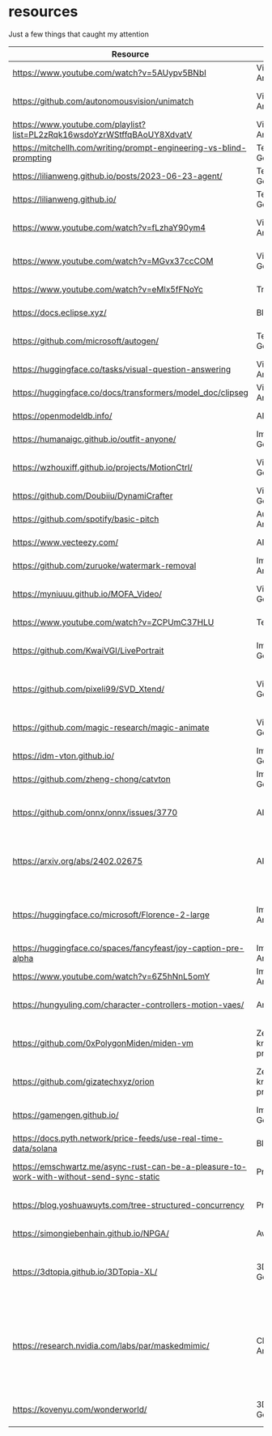 # resources
Just a few things that caught my attention

| Resource | Class | Description |
|-|-|-|
|https://www.youtube.com/watch?v=5AUypv5BNbI|Visual Analysis|Optical flow explanation|
|https://github.com/autonomousvision/unimatch|Visual Analysis|"Unified model for stereo| depth and optical flow"|
|https://www.youtube.com/playlist?list=PL2zRqk16wsdoYzrWStffqBAoUY8XdvatV|Visual Analysis|Optical flow course|
|https://mitchellh.com/writing/prompt-engineering-vs-blind-prompting|Text Generation|Prompt engineering|
|https://lilianweng.github.io/posts/2023-06-23-agent/|Text Generation|LLM Agents|
|https://lilianweng.github.io/|Text Generation|LLM resources|
|https://www.youtube.com/watch?v=fLzhaY90ym4|Visual Analysis|Motion Field and Optical Flow|
|https://www.youtube.com/watch?v=MGvx37ccCOM|Video Generation|Person animation model|
|https://www.youtube.com/watch?v=eMlx5fFNoYc|Transformers|Transformers explained|
|https://docs.eclipse.xyz/|Blockchain|Ethereum on Solana|
|https://github.com/microsoft/autogen/|Text Generation|Microsoft LLM agents framework|
|https://huggingface.co/tasks/visual-question-answering|Visual Analysis|VQA resources|
|https://huggingface.co/docs/transformers/model_doc/clipseg|Visual Analysis|Image segmentation|
|https://openmodeldb.info/|AI Resources|Models resources|
|https://humanaigc.github.io/outfit-anyone/|Image Generation|Outfit anyone|
|https://wzhouxiff.github.io/projects/MotionCtrl/|Video Generation|Controlled video generation|
|https://github.com/Doubiiu/DynamiCrafter|Video Generation||
|https://github.com/spotify/basic-pitch|Audio Analysis|Audio to midi|
|https://www.vecteezy.com/|AI Resources|Annotated videos|
|https://github.com/zuruoke/watermark-removal|Image Analysis|Watermark removal|
|https://myniuuu.github.io/MOFA_Video/|Video Generation|Controlled video generation|
|https://www.youtube.com/watch?v=ZCPUmC37HLU|Text Analysis|Embeddings analysis|
|https://github.com/KwaiVGI/LivePortrait|Image Generation|Real-time controllable portraits|
|https://github.com/pixeli99/SVD_Xtend/|Video Generation|Stable Video Diffusion finetuning code|
|https://github.com/magic-research/magic-animate|Video Generation|Animate with body segmentation|
|https://idm-vton.github.io/|Image Generation|Virtual Try-On|
|https://github.com/zheng-chong/catvton|Image Generation|Virtual Try-On|
|https://github.com/onnx/onnx/issues/3770|AI Resources|How to split an ONNX model for sharding|
|https://arxiv.org/abs/2402.02675|AI Resources|ZK proof for deep learning model execution|
|https://huggingface.co/microsoft/Florence-2-large|Image Analysis|Multi-task prompt-based image analysis model|
|https://huggingface.co/spaces/fancyfeast/joy-caption-pre-alpha|Image Analysis|Image captioning|
|https://www.youtube.com/watch?v=6Z5hNnL5omY|Image Analysis|Video about Florence|
|https://hungyuling.com/character-controllers-motion-vaes/|Animation|Using VAEs for 3D model animation|
|https://github.com/0xPolygonMiden/miden-vm|Zero-knowledge proofs|Virtual machine for STARK (zk proofs)|
|https://github.com/gizatechxyz/orion|Zero-knowledge proofs|ZK ML framework|
|https://gamengen.github.io/|Image Generation|Interactive image generation|
|https://docs.pyth.network/price-feeds/use-real-time-data/solana|Blockchain|Price oracle|
|https://emschwartz.me/async-rust-can-be-a-pleasure-to-work-with-without-send-sync-static|Programming|Tree structured concurrency|
|https://blog.yoshuawuyts.com/tree-structured-concurrency|Programming|Tree structured concurrency|
|https://simongiebenhain.github.io/NPGA/|Avatars| Gaussian avatars|
|https://3dtopia.github.io/3DTopia-XL/|3D Generation|Image, multi view and text-conditioned generation|
|https://research.nvidia.com/labs/par/maskedmimic/|Character Animation|Unified Physics-Based Character Control Through Masked Motion Inpainting|
|https://kovenyu.com/wonderworld/|3D Generation|3D scene from a single image|
